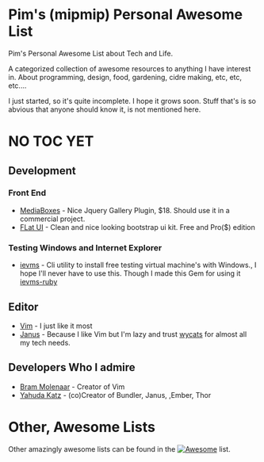 # Pim's (mipmip) Personal Awesome List

Pim's Personal Awesome List about Tech and Life.

A categorized collection of awesome resources to anything I have interest in.  About programming, design, food, gardening, cidre making,  etc, etc, etc....

I just started, so it's quite incomplete.  I hope it grows soon. Stuff
that's is so abvious that anyone should know it, is not mentioned here.

<!-- START doctoc generated TOC please keep comment here to allow auto update -->
<!-- DON'T EDIT THIS SECTION, INSTEAD RE-RUN doctoc TO UPDATE -->

# NO TOC YET

<!-- END doctoc generated TOC please keep comment here to allow auto update -->

## Development

### Front End
* [MediaBoxes](http://www.davidbo.dreamhosters.com/plugins/mediaBoxes/example/demo1.html) - Nice Jquery Gallery Plugin, $18. Should use it  in a commercial project.
* [FLat UI](http://designmodo.github.io/Flat-UI/) - Clean and nice looking bootstrap ui kit. Free and Pro($) edition

### Testing Windows and Internet Explorer
* [ievms](http://xdissent.github.io/ievms/) - Cli utility to install free testing
  virtual machine's with Windows., I hope I'll never have to use this. Though I
  made this Gem for using it [ievms-ruby](https://github.com/mipmip/ievms-ruby)

## Editor
* [Vim](http://www.vim.org) - I just like it most
* [Janus](https://github.com/carlhuda/janus) - Because I like Vim but
  I'm lazy and trust [wycats](http://yehudakatz.com) for almost all my tech needs.


## Developers  Who I admire
* [Bram Molenaar](http://www.moolenaar.net) - Creator of Vim
* [Yahuda Katz](http://yehudakatz.com) - (co)Creator of Bundler, Janus,
  ,Ember, Thor

# Other, Awesome Lists
Other amazingly awesome lists can be found in the [![Awesome](https://cdn.rawgit.com/sindresorhus/awesome/d7305f38d29fed78fa85652e3a63e154dd8e8829/media/badge.svg)](https://github.com/sindresorhus/awesome) list.
